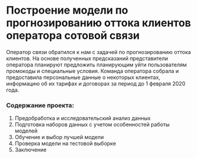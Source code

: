 # Построение модели по прогнозированию оттока клиентов оператора сотовой связи

Оператор связи обратился к нам с задачей по прогнозированию оттока клиентов. На основе полученных предсказаний представители оператора планируют предложить планирующим уйти пользователям промокоды и специальные условия. Команда оператора собрала и предоставила персональные данные о некоторых клиентах, информацию об их тарифах и договорах за период до 1 февраля 2020 года.


### Содержание проекта:
1. Предобработка и исследовательский анализ данных
2. Подготовка наборов данных с учетом особенностей работы моделей
3. Обучение и выбор лучшей модели
4. Проверка модели на тестовой выборке
5. Заключение
